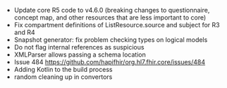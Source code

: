 * Update core R5 code to v4.6.0 (breaking changes to questionnaire, concept map, and other resources that are less important to core)
* Fix compartment definitions of ListResource.source and subject for R3 and R4
* Snapshot generator: fix problem checking types on logical models
* Do not flag internal references as suspicious
* XMLParser allows passing a schema location
* Issue 484 https://github.com/hapifhir/org.hl7.fhir.core/issues/484
* Adding Kotlin to the build process
* random cleaning up in convertors
